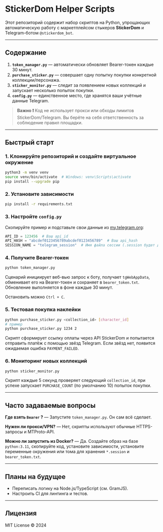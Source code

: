 # StickerDom Helper Scripts

Этот репозиторий содержит набор скриптов на Python, упрощающих автоматическую работу с маркетплейсом стыкеров **StickerDom** и Telegram-ботом `@stickerdom_bot`.

---

## Содержание

1. **`token_manager.py`**  — автоматически обновляет Bearer-токен каждые 30 минут.
2. **`purchase_sticker.py`**  — совершает одну попытку покупки конкретной коллекции/персонажа.
3. **`sticker_monitor.py`**  — следит за появлением новых коллекций и запускает несколько попыток покупки.
4. **`config.py`**  — единственное место, где хранятся ваши учётные данные Telegram.

> **Важно ❗**  Код не использует прокси или обходы лимитов StickerDom/Telegram. Вы берёте на себя ответственность за соблюдение правил площадки.

---

## Быстрый старт

### 1. Клонируйте репозиторий и создайте виртуальное окружение

```bash
python3 -m venv venv
source venv/bin/activate  # Windows: venv\Scripts\activate
pip install --upgrade pip
```

### 2. Установите зависимости

```bash
pip install -r requirements.txt
```

### 3. Настройте `config.py`

Скопируйте пример и подставьте свои данные из [my.telegram.org](https://my.telegram.org):

```python
API_ID = 123456  # Ваш api_id
API_HASH = "abcdef0123456789abcdef0123456789"  # Ваш api_hash
SESSION_NAME = "telegram_session"  # Имя файла сессии (.session будет добавлено автоматически)
```

### 4. Получите Bearer-токен

```bash
python token_manager.py
```

Сценарий инициирует веб-вью запрос к боту, получает `tgWebAppData`, обменивает его на Bearer-токен и сохраняет в `bearer_token.txt`. Обновление выполняется в фоне каждые 30 минут.

Остановить можно `Ctrl + C`.

### 5. Тестовая покупка наклейки

```bash
python purchase_sticker.py <collection_id> [character_id]
# пример
python purchase_sticker.py 1234 2
```

Скрипт сформирует ссылку оплаты через API StickerDom и попытается отправить платёж с помощью звёзд Telegram. Если звёзд нет, появится ожидаемая ошибка `PAYMENT_FAILED`.

### 6. Мониторинг новых коллекций

```bash
python sticker_monitor.py
```

Скрипт каждые 5 секунд проверяет следующий `collection_id`, при успехе запускает `PURCHASE_COUNT` (по умолчанию 10) попыток покупки.

---

## Часто задаваемые вопросы

**Где взять `Bearеr` ?** — Запустите `token_manager.py`. Он сам всё сделает.

**Нужен ли прокси/VPN?** — Нет, скрипты используют обычные HTTPS-запросы и MTProto-API.

**Можно ли запустить из Docker?** — Да. Создайте образ на базе `python:3.11`, скопируйте код, установите зависимости, установите переменные окружения или тома для хранения `*.session` и `bearer_token.txt`.

---

## Планы на будущее

* Переписать логику на Node.js/TypeScript (см. GramJS).
* Настроить CI для линтинга и тестов.

---

## Лицензия

MIT License © 2024 